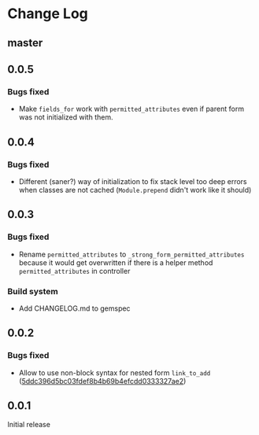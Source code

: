 # Change Log

## master

## 0.0.5

### Bugs fixed

* Make `fields_for` work with `permitted_attributes` even if parent form was not
  initialized with them.

## 0.0.4

### Bugs fixed

* Different (saner?) way of initialization to fix stack level too deep errors
  when classes are not cached (`Module.prepend` didn't work like it should)

## 0.0.3

### Bugs fixed

* Rename `permitted_attributes` to  `_strong_form_permitted_attributes` because
  it would get overwritten if there is a helper method `permitted_attributes` in
  controller

### Build system

* Add CHANGELOG.md to gemspec

## 0.0.2

### Bugs fixed

* Allow to use non-block syntax for nested form `link_to_add`
  ([5ddc396d5bc03fdef8b4b69b4efcdd0333327ae2](https://github.com/Stellenticket/strong_form/commit/5ddc396d5bc03fdef8b4b69b4efcdd0333327ae2))

## 0.0.1

Initial release

